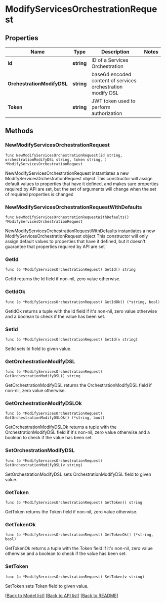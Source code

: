 # ModifyServicesOrchestrationRequest

## Properties

Name | Type | Description | Notes
------------ | ------------- | ------------- | -------------
**Id** | **string** | ID of a Services Orchestration | 
**OrchestrationModifyDSL** | **string** | base64 encoded content of services orchestration modify DSL | 
**Token** | **string** | JWT token used to perform authorization | 

## Methods

### NewModifyServicesOrchestrationRequest

`func NewModifyServicesOrchestrationRequest(id string, orchestrationModifyDSL string, token string, ) *ModifyServicesOrchestrationRequest`

NewModifyServicesOrchestrationRequest instantiates a new ModifyServicesOrchestrationRequest object
This constructor will assign default values to properties that have it defined,
and makes sure properties required by API are set, but the set of arguments
will change when the set of required properties is changed

### NewModifyServicesOrchestrationRequestWithDefaults

`func NewModifyServicesOrchestrationRequestWithDefaults() *ModifyServicesOrchestrationRequest`

NewModifyServicesOrchestrationRequestWithDefaults instantiates a new ModifyServicesOrchestrationRequest object
This constructor will only assign default values to properties that have it defined,
but it doesn't guarantee that properties required by API are set

### GetId

`func (o *ModifyServicesOrchestrationRequest) GetId() string`

GetId returns the Id field if non-nil, zero value otherwise.

### GetIdOk

`func (o *ModifyServicesOrchestrationRequest) GetIdOk() (*string, bool)`

GetIdOk returns a tuple with the Id field if it's non-nil, zero value otherwise
and a boolean to check if the value has been set.

### SetId

`func (o *ModifyServicesOrchestrationRequest) SetId(v string)`

SetId sets Id field to given value.


### GetOrchestrationModifyDSL

`func (o *ModifyServicesOrchestrationRequest) GetOrchestrationModifyDSL() string`

GetOrchestrationModifyDSL returns the OrchestrationModifyDSL field if non-nil, zero value otherwise.

### GetOrchestrationModifyDSLOk

`func (o *ModifyServicesOrchestrationRequest) GetOrchestrationModifyDSLOk() (*string, bool)`

GetOrchestrationModifyDSLOk returns a tuple with the OrchestrationModifyDSL field if it's non-nil, zero value otherwise
and a boolean to check if the value has been set.

### SetOrchestrationModifyDSL

`func (o *ModifyServicesOrchestrationRequest) SetOrchestrationModifyDSL(v string)`

SetOrchestrationModifyDSL sets OrchestrationModifyDSL field to given value.


### GetToken

`func (o *ModifyServicesOrchestrationRequest) GetToken() string`

GetToken returns the Token field if non-nil, zero value otherwise.

### GetTokenOk

`func (o *ModifyServicesOrchestrationRequest) GetTokenOk() (*string, bool)`

GetTokenOk returns a tuple with the Token field if it's non-nil, zero value otherwise
and a boolean to check if the value has been set.

### SetToken

`func (o *ModifyServicesOrchestrationRequest) SetToken(v string)`

SetToken sets Token field to given value.



[[Back to Model list]](../README.md#documentation-for-models) [[Back to API list]](../README.md#documentation-for-api-endpoints) [[Back to README]](../README.md)


